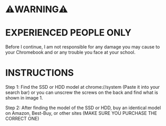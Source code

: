 # ⚠️WARNING⚠️
# EXPERIENCED PEOPLE ONLY                                                                                                         
Before I continue, I am not responsible for any damage you may cause to your Chromebook and or any trouble you face at your school.


# INSTRUCTIONS
Step 1: Find the SSD or HDD model at chrome://system (Paste it into your search bar) or you can unscrew the screws on the back and find what is shown in image 1.

Step 2: After finding the model of the SSD or HDD, buy an identical model on Amazon, Best-Buy, or other sites (MAKE SURE YOU PURCHASE THE CORRECT ONE)



